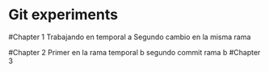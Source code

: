 # Git experiments

#Chapter 1
Trabajando en temporal a
Segundo cambio en la misma rama 

#Chapter 2
Primer en la rama temporal b
segundo commit rama b 
#Chapter 3

